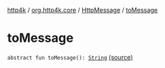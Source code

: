 [http4k](../../index.md) / [org.http4k.core](../index.md) / [HttpMessage](index.md) / [toMessage](./to-message.md)

# toMessage

`abstract fun toMessage(): `[`String`](https://kotlinlang.org/api/latest/jvm/stdlib/kotlin/-string/index.html) [(source)](https://github.com/http4k/http4k/blob/master/http4k-core/src/main/kotlin/org/http4k/core/http.kt#L87)